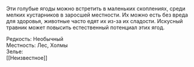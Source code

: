 Эти голубые ягоды можно встретить в маленьких скоплениях, среди мелких кустарников в заросшей местности. Их можно есть без вреда для здоровья, животные часто едят их из-за их сладости. Искусный травник может повысить естественный потенциал этих ягод.

Редкость: Необычный <br>
Местность: Лес, Холмы<br>
Зелье:<br>
[[Неизвестное]]